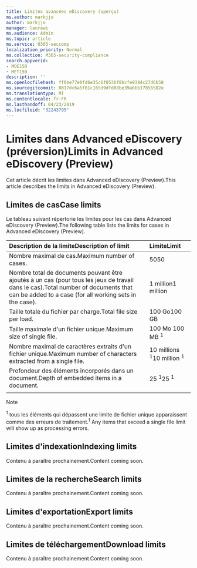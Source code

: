 ```yaml
---
title: Limites avancées eDiscovery (aperçu)
ms.author: markjjo
author: markjjo
manager: laurawi
ms.audience: Admin
ms.topic: article
ms.service: O365-seccomp
localization_priority: Normal
ms.collection: M365-security-compliance
search.appverid:
- MOE150
- MET150
description: ''
ms.openlocfilehash: ff0be77e0fd6e35c6f0536f8bcfe9384c27d6b58
ms.sourcegitcommit: 0017dc6a5f81c165d9dfd88be39a6bb17856582e
ms.translationtype: MT
ms.contentlocale: fr-FR
ms.lasthandoff: 04/23/2019
ms.locfileid: "32243795"
---
```

# <a name="limits-in-advanced-ediscovery-preview"></a><span data-ttu-id="3e9bc-102">Limites dans Advanced eDiscovery (préversion)</span><span class="sxs-lookup"><span data-stu-id="3e9bc-102">Limits in Advanced eDiscovery (Preview)</span></span>

<span data-ttu-id="3e9bc-103">Cet article décrit les limites dans Advanced eDiscovery (Preview).</span><span class="sxs-lookup"><span data-stu-id="3e9bc-103">This article describes the limits in Advanced eDiscovery (Preview).</span></span>

## <a name="case-limits"></a><span data-ttu-id="3e9bc-104">Limites de cas</span><span class="sxs-lookup"><span data-stu-id="3e9bc-104">Case limits</span></span>

<span data-ttu-id="3e9bc-105">Le tableau suivant répertorie les limites pour les cas dans Advanced eDiscovery (Preview).</span><span class="sxs-lookup"><span data-stu-id="3e9bc-105">The following table lists the limits for cases in Advanced eDiscovery (Preview).</span></span>

|<span data-ttu-id="3e9bc-106">**Description de la limite**</span><span class="sxs-lookup"><span data-stu-id="3e9bc-106">**Description of limit**</span></span>|<span data-ttu-id="3e9bc-107">**Limite**</span><span class="sxs-lookup"><span data-stu-id="3e9bc-107">**Limit**</span></span>|
  |:-----|:-----|
  |<span data-ttu-id="3e9bc-108">Nombre maximal de cas.</span><span class="sxs-lookup"><span data-stu-id="3e9bc-108">Maximum number of cases.</span></span>  <br/> |<span data-ttu-id="3e9bc-109">50</span><span class="sxs-lookup"><span data-stu-id="3e9bc-109">50</span></span>  <br/> |
  |<span data-ttu-id="3e9bc-110">Nombre total de documents pouvant être ajoutés à un cas (pour tous les jeux de travail dans le cas).</span><span class="sxs-lookup"><span data-stu-id="3e9bc-110">Total number of documents that can be added to a case (for all working sets in the case).</span></span>  <br/> |<span data-ttu-id="3e9bc-111">1 million</span><span class="sxs-lookup"><span data-stu-id="3e9bc-111">1 million</span></span>  <br/> |
  |<span data-ttu-id="3e9bc-112">Taille totale du fichier par charge.</span><span class="sxs-lookup"><span data-stu-id="3e9bc-112">Total file size per load.</span></span>  <br/> |<span data-ttu-id="3e9bc-113">100 Go</span><span class="sxs-lookup"><span data-stu-id="3e9bc-113">100 GB</span></span>  <br/> |
  |<span data-ttu-id="3e9bc-114">Taille maximale d'un fichier unique.</span><span class="sxs-lookup"><span data-stu-id="3e9bc-114">Maximum size of single file.</span></span>   <br/> |<span data-ttu-id="3e9bc-115">100 Mo <sup></sup></span><span class="sxs-lookup"><span data-stu-id="3e9bc-115">100 MB <sup>1</sup></span></span> <br/> |
  |<span data-ttu-id="3e9bc-116">Nombre maximal de caractères extraits d'un fichier unique.</span><span class="sxs-lookup"><span data-stu-id="3e9bc-116">Maximum number of characters extracted from a single file.</span></span>  <br/> |<span data-ttu-id="3e9bc-117">10 millions <sup>1</sup></span><span class="sxs-lookup"><span data-stu-id="3e9bc-117">10 million <sup>1</sup></span></span> <br/> |
  |<span data-ttu-id="3e9bc-118">Profondeur des éléments incorporés dans un document.</span><span class="sxs-lookup"><span data-stu-id="3e9bc-118">Depth of embedded items in a document.</span></span>  <br/> |<span data-ttu-id="3e9bc-119">25 <sup>1</sup></span><span class="sxs-lookup"><span data-stu-id="3e9bc-119">25 <sup>1</sup></span></span> <br/> |
|||
 > [!NOTE]
> <span data-ttu-id="3e9bc-120"><sup>1</sup> tous les éléments qui dépassent une limite de fichier unique apparaissent comme des erreurs de traitement.</span><span class="sxs-lookup"><span data-stu-id="3e9bc-120"><sup>1</sup> Any items that exceed a single file limit will show up as processing errors.</span></span> 

## <a name="indexing-limits"></a><span data-ttu-id="3e9bc-121">Limites d'indexation</span><span class="sxs-lookup"><span data-stu-id="3e9bc-121">Indexing limits</span></span>

<span data-ttu-id="3e9bc-122">Contenu à paraître prochainement.</span><span class="sxs-lookup"><span data-stu-id="3e9bc-122">Content coming soon.</span></span>

## <a name="search-limits"></a><span data-ttu-id="3e9bc-123">Limites de la recherche</span><span class="sxs-lookup"><span data-stu-id="3e9bc-123">Search limits</span></span>

<span data-ttu-id="3e9bc-124">Contenu à paraître prochainement.</span><span class="sxs-lookup"><span data-stu-id="3e9bc-124">Content coming soon.</span></span>

## <a name="export-limits"></a><span data-ttu-id="3e9bc-125">Limites d'exportation</span><span class="sxs-lookup"><span data-stu-id="3e9bc-125">Export limits</span></span>

<span data-ttu-id="3e9bc-126">Contenu à paraître prochainement.</span><span class="sxs-lookup"><span data-stu-id="3e9bc-126">Content coming soon.</span></span>

## <a name="download-limits"></a><span data-ttu-id="3e9bc-127">Limites de téléchargement</span><span class="sxs-lookup"><span data-stu-id="3e9bc-127">Download limits</span></span>

<span data-ttu-id="3e9bc-128">Contenu à paraître prochainement.</span><span class="sxs-lookup"><span data-stu-id="3e9bc-128">Content coming soon.</span></span>

